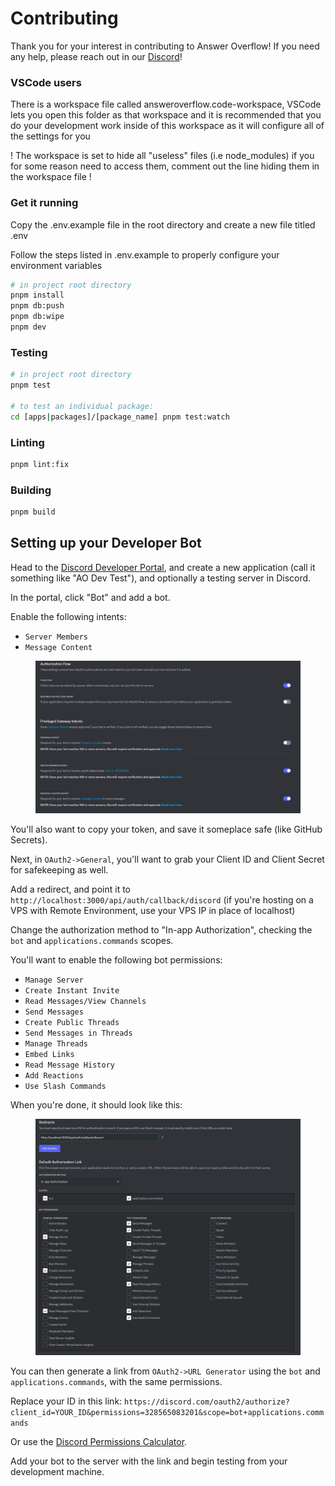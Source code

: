 # Contributing

Thank you for your interest in contributing to Answer Overflow! If you need any help, please reach out in our [Discord](https://discord.answeroverflow.com/)!

### VSCode users

There is a workspace file called answeroverflow.code-workspace, VSCode lets you open this folder as that workspace and it is recommended that you do your development work inside of this workspace as it will configure all of the settings for you

! The workspace is set to hide all "useless" files (i.e node_modules) if you for some reason need to access them, comment out the line hiding them in the workspace file !

### Get it running

Copy the .env.example file in the root directory and create a new file titled .env

Follow the steps listed in .env.example to properly configure your environment variables

```bash
# in project root directory
pnpm install
pnpm db:push
pnpm db:wipe
pnpm dev
```

### Testing

```bash
# in project root directory
pnpm test

# to test an individual package:
cd [apps|packages]/[package_name] pnpm test:watch
```

### Linting

```bash
pnpm lint:fix
```

### Building

```bash
pnpm build
```

## Setting up your Developer Bot

Head to the [Discord Developer Portal](https://discord.com/developers/applications), and create a new application (call it something like "AO Dev Test"), and optionally a testing server in Discord.

In the portal, click "Bot" and add a bot.

Enable the following intents:

- `Server Members`
- `Message Content`

<div align="center">
  <figure>
    <img src="./assets/bot-intents.png" alt="Bot Intents Settings"/>
  </figure>
</div>

You'll also want to copy your token, and save it someplace safe (like GitHub Secrets).

Next, in `OAuth2->General`, you'll want to grab your Client ID and Client Secret for safekeeping as well.

Add a redirect, and point it to `http://localhost:3000/api/auth/callback/discord` (if you're hosting on a VPS with Remote Environment, use your VPS IP in place of localhost)

Change the authorization method to "In-app Authorization", checking the `bot` and `applications.commands` scopes.

You'll want to enable the following bot permissions:

- `Manage Server`
- `Create Instant Invite`
- `Read Messages/View Channels`
- `Send Messages`
- `Create Public Threads`
- `Send Messages in Threads`
- `Manage Threads`
- `Embed Links`
- `Read Message History`
- `Add Reactions`
- `Use Slash Commands`

When you're done, it should look like this:

<div align="center">
  <figure>
    <img src="./assets/OAuth2-Settings.png" alt="OAuth2 Settings"/>
  </figure>
</div>

You can then generate a link from `OAuth2->URL Generator` using the `bot` and `applications.commands`, with the same permissions.

Replace your ID in this link: `https://discord.com/oauth2/authorize?client_id=YOUR_ID&permissions=328565083201&scope=bot+applications.commands`

Or use the [Discord Permissions Calculator](https://discordapi.com/permissions.html).

Add your bot to the server with the link and begin testing from your development machine.
